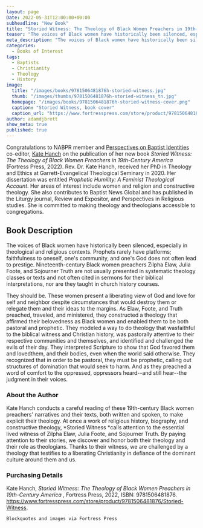 ```yaml
---
layout: page
Date: 2022-05-31T12:00:00+00:00
subheadline: "New Book"
title: "Storied Witness: The Theology of Black Women Preachers in 19th-Century America"
teaser: "The voices of Black women have historically been silenced, especially in theological and religious contexts.."
meta_description: "The voices of Black women have historically been silenced, especially in theological and religious contexts.y."
categories:
  - Books of Interest
tags:
  - Baptists
  - Christianity
  - Theology
  - History
image:
  title: "/images/books/9781506481876h-storied-witness.jpg"
  thumb: "/images/thumbs/9781506481876h-storied-witness_tn.jpg"
  homepage: "/images/books/9781506481876h-storied-witness-cover.png"
  caption: "Storied Witness, book cover"
  caption_url: "https://www.fortresspress.com/store/product/9781506481876/Storied-Witness"
author: adamdjbrett
show_meta: true
published: true
---
```

Congratulations to NABPR member and [Perspectives on Baptist Identities](https://pbi.nabpr.org/) co-editor, [Kate Hanch](https://pbi.nabpr.org/editors/kate-hanch/) on the publication of her new book _Storied Witness: The Theology of Black Women Preachers in 19th-Century America_ (Fortress Press, 2022). Rev. Dr. Kate Hanch, received her PhD in Theology and Ethics at Garrett-Evangelical Theological Seminary in 2020. Her dissertation was entitled _Prophetic Humility: A Feminist Theological Account_. Her areas of interest include women and religion and constructive theology. She also contributes to Baptist News Global and has published in the Liturgy journal, Review and Expositor, and Perspectives in Religious studies. She is committed to making theology and theologians accessible to congregations.

## Book Description
The voices of Black women have historically been silenced, especially in theological and religious contexts. Prophets rarely have platforms; faithfulness to oneself, one's community, and one's God does not often lead to prestige. Nineteenth-century Black women preachers Zilpha Elaw, Julia Foote, and Sojourner Truth are not usually presented in systematic theology classes or texts and not often cited in sermons for their biblical interpretations, nor are they taught in church history courses.

They should be. These women present a liberating view of God and love for self and neighbor despite circumstances that would destroy them or relegate them and their ideas to the margins. As Elaw, Foote, and Truth preached, traveled, and ministered, they constructed a theology that affirmed their belovedness as Black women and enabled them to be both pastoral and prophetic. They modeled a way to do theology that wasfaithful to the biblical witness and Christian history, was pastorally attentive to their respective communities and themselves, and identified and challenged the evils of their day. They interpreted Scripture to show that God favored them and lovedthem, and their bodies, even when the world said otherwise. They recognized that in order to be pastoral, they must be prophetic, calling out structures of domination that would seek to harm. And as they preached a word of comfort to the oppressed, oppressors heard--and still hear--the judgment in their voices.

### About the Author
Kate Hanch conducts a careful reading of these 19th-century Black women preachers' narratives and their texts, both written and spoken, to make explicit their theology. At once a work of religious history, biography, and constructive theology, *Storied Witness *calls attention to the essential lived witness of Zilpha Elaw, Julia Foote, and Sojourner Truth. By paying attention to their stories, we discover and honor both their theology and their role as theologians. Thanks to their witness, we are challenged by a theology that testifies to a liberating Christianity in defiance of the dominant culture around them and us.


### Purchasing Details
Kate Hanch, _Storied Witness: The Theology of Black Women Preachers in 19th-Century America_ , Fortress Press, 2022, ISBN: 9781506481876.
<https://www.fortresspress.com/store/product/9781506481876/Storied-Witness>.


`Blockquotes and images via Fortress Press`
